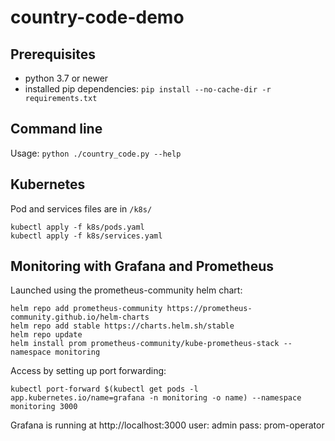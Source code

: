 # country-code-demo

## Prerequisites
* python 3.7 or newer
* installed pip dependencies: `pip install --no-cache-dir -r requirements.txt`
## Command line
Usage: `python ./country_code.py --help` 

## Kubernetes
Pod and services files are in `/k8s/`
```
kubectl apply -f k8s/pods.yaml
kubectl apply -f k8s/services.yaml
```


## Monitoring with Grafana and Prometheus
Launched using the prometheus-community helm chart: 
```
helm repo add prometheus-community https://prometheus-community.github.io/helm-charts
helm repo add stable https://charts.helm.sh/stable
helm repo update
helm install prom prometheus-community/kube-prometheus-stack --namespace monitoring
```

Access by setting up port forwarding:
```
kubectl port-forward $(kubectl get pods -l app.kubernetes.io/name=grafana -n monitoring -o name) --namespace monitoring 3000
```

Grafana is running at http://localhost:3000
user: admin 
pass: prom-operator
